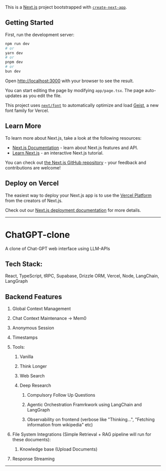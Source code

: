This is a [Next.js](https://nextjs.org) project bootstrapped with [`create-next-app`](https://nextjs.org/docs/app/api-reference/cli/create-next-app).

## Getting Started

First, run the development server:

```bash
npm run dev
# or
yarn dev
# or
pnpm dev
# or
bun dev
```

Open [http://localhost:3000](http://localhost:3000) with your browser to see the result.

You can start editing the page by modifying `app/page.tsx`. The page auto-updates as you edit the file.

This project uses [`next/font`](https://nextjs.org/docs/app/building-your-application/optimizing/fonts) to automatically optimize and load [Geist](https://vercel.com/font), a new font family for Vercel.

## Learn More

To learn more about Next.js, take a look at the following resources:

- [Next.js Documentation](https://nextjs.org/docs) - learn about Next.js features and API.
- [Learn Next.js](https://nextjs.org/learn) - an interactive Next.js tutorial.

You can check out [the Next.js GitHub repository](https://github.com/vercel/next.js) - your feedback and contributions are welcome!

## Deploy on Vercel

The easiest way to deploy your Next.js app is to use the [Vercel Platform](https://vercel.com/new?utm_medium=default-template&filter=next.js&utm_source=create-next-app&utm_campaign=create-next-app-readme) from the creators of Next.js.

Check out our [Next.js deployment documentation](https://nextjs.org/docs/app/building-your-application/deploying) for more details.

---

# ChatGPT-clone

A clone of Chat-GPT web interface using LLM-APIs

  

## Tech Stack:

React, TypeScript, tRPC, Supabase, Drizzle ORM, Vercel, Node, LangChain, LangGraph

  

## Backend Features

1. Global Context Management

2.  Chat Context Maintenance -> Mem0

3.  Anonymous Session

4.  Timestamps

5.  Tools:

    1.  Vanilla

    2.  Think Longer

    3.  Web Search

    4.  Deep Research

        1.  Compulsory Follow Up Questions

        2.  Agentic Orchestration Framrkwork using LangChain and LangGraph

        3.  Observability on frontend (verbose like "Thinking...", "Fetching information from wikipedia" etc)

6.  File System Integrations (Simple Retrieval + RAG pipeline will run for these documents):
    1.  Knowledge base (Upload Documents)
7.  Response Streaming

---